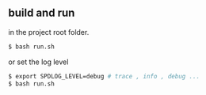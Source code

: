## build and run

in the project root folder.

```bash
$ bash run.sh
```

or  set the log level

```bash
$ export SPDLOG_LEVEL=debug # trace , info , debug ...
$ bash run.sh

```
